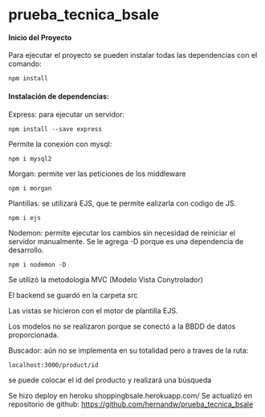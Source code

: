 # prueba_tecnica_bsale

#### Inicio del Proyecto

Para ejecutar el proyecto se pueden instalar todas las dependencias con el comando:

```
npm install
```

#### Instalación de dependencias:

Express: para ejecutar un servidor:

```
npm install --save express
```

Permite la conexión con mysql:

```
npm i mysql2
```



Morgan: permite ver las peticiones de los middleware
```
npm i morgan
```

Plantillas: se utilizará EJS, que te permite ealizarla con codigo de JS.

```
npm i ejs
```

Nodemon: permite ejecutar los cambios sin necesidad de reiniciar el servidor manualmente. Se le agrega -D porque es una dependencia de desarrollo.

```
npm i nodemon -D
```

Se utilizó la metodologia MVC (Modelo Vista Conytrolador)

El backend se guardó en la carpeta src

Las vistas se hicieron con el motor de plantilla EJS.

Los modelos no se realizaron porque se conectó  a la BBDD de datos proporcionada.

Buscador: aún no se implementa en su totalidad pero a traves de la ruta:

```
localhost:3000/product/id
```

se puede colocar el id del producto y realizará una búsqueda

Se hizo deploy en heroku shoppingbsale.herokuapp.com/
Se actualizó en repositorio de github: https://github.com/hernandw/prueba_tecnica_bsale
